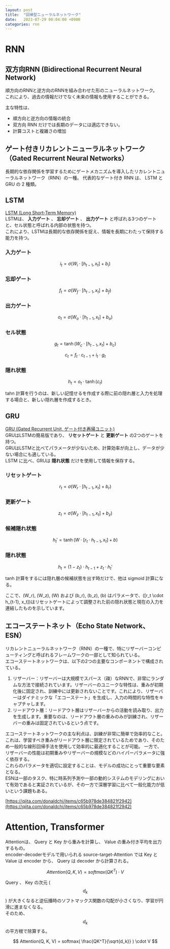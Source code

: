 ```yaml
---
layout: post
title:  "回帰型ニューラルネットワーク"
date:   2023-07-29 00:04:00 +0900
categories: rnn
---
```


# RNN

## 双方向RNN (Bidirectional Recurrent Neural Network) 

順方向のRNNと逆方向のRNNを組み合わせた形のニューラルネットワーク。  
これにより、過去の情報だけでなく未来の情報も使用することができる。  
  
主な特性は、

- 順方向と逆方向の情報の統合
- 双方向 RNN だけでは長期のデータには適応できない。
- 計算コストと複雑さの増加

## ゲート付きリカレントニューラルネットワーク（Gated Recurrent Neural Networks）

長期的な依存関係を学習するためにゲートメカニズムを導入したリカレントニューラルネットワーク（RNN）の一種。
代表的なゲート付き RNN は、 LSTM と GRU の 2 種類。

## LSTM

[LSTM (Long Short-Term Memory)](https://cvml-expertguide.net/terms/dl/rnn/lstm/)  
LSTMは、 **入力ゲート** 、 **忘却ゲート** 、 **出力ゲート** と呼ばれる3つのゲートと、セル状態と呼ばれる内部の状態を持つ。  
これにより、LSTMは長期的な依存関係を捉え、情報を長期にわたって保持する能力を持つ。

### 入力ゲート

$$
i_t = \sigma(W_i \cdot [h_{t-1}, x_t] + b_i)
$$

### 忘却ゲート

$$
f_t = \sigma(W_f \cdot [h_{t-1}, x_t] + b_f)
$$

### 出力ゲート

$$
o_t = \sigma(W_o \cdot [h_{t-1}, x_t] + b_o)
$$

### セル状態

$$
g_t = \tanh(W_c \cdot [h_{t-1}, x_t] + b_c)
$$

$$
c_t = f_t \cdot c_{t-1} + i_t \cdot g_t
$$

### 隠れ状態

$$
h_t = o_t \cdot \tanh(c_t)
$$

tahn 計算を行うのは、新しい記憶せるを作成する際に前の隠れ層と入力を処理する場合と、新しい隠れ層を作成するとき。

## GRU

[GRU (Gated Recurrent Unit, ゲート付き再帰ユニット)](https://cvml-expertguide.net/terms/dl/rnn/gru/)  
GRUはLSTMの簡易版であり、 **リセットゲート** と **更新ゲート** の2つのゲートを持つ。  
GRUはLSTMと比べてパラメータが少ないため、計算効率が向上し、データが少ない場合にも適している。  
LSTM に比べ、GRUは **隠れ状態** だけを使用して情報を保存する。

### リセットゲート

$$
r_t = \sigma(W_r \cdot [h_{t-1}, x_t] + b_r)
$$

### 更新ゲート

$$
z_t = \sigma(W_z \cdot [h_{t-1}, x_t] + b_z)
$$

### 候補隠れ状態

$$
h_t' = \tanh(W \cdot [r_t \cdot h_{t-1}, x_t] + b)
$$

### 隠れ状態

$$
h_t = (1 - z_t) \cdot h_{t-1} + z_t \cdot h_t'
$$

tanh 計算をするには隠れ層の候補状態を出す時だけで、他は sigmoid 計算になる。

ここで、\(W_r\), \(W_z\), \(W\) および \(b_r\), \(b_z\), \(b\) はパラメータで、\([r_t \cdot h_{t-1}, x_t]\)はリセットゲートによって調整された前の隠れ状態と現在の入力を連結したものを示しています。

## エコーステートネット（Echo State Network、ESN）

リカレントニューラルネットワーク（RNN）の一種で、特にリザーバーコンピューティングと呼ばれるフレームワークの一部として知られている。  
エコーステートネットワークは、以下の2つの主要なコンポーネントで構成されている。

1. リザーバー：リザーバーは大規模でスパース（疎）なRNNで、非常にランダムな方法で接続されています。リザーバーのユニークな特性は、重みが初期化後に固定され、訓練中には更新されないことです。これにより、リザーバーはダイナミックな「エコーステート」を生成し、入力の時間的な特性をキャプチャします。
2. リードアウト層：リードアウト層はリザーバーからの活動を読み取り、出力を生成します。重要なのは、リードアウト層の重みのみが訓練され、リザーバーの重みは固定されているという点です。

エコーステートネットワークの主な利点は、訓練が非常に簡単で効率的なこと。  
これは、学習すべき重みがリードアウト層に限定されているためであり、そのため一般的な線形回帰手法を使用して効率的に最適化することが可能。
一方で、リザーバーの性能は初期重みやリザーバーの規模などのハイパーパラメータに強く依存する。  
これらのパラメータを適切に設定することは、モデルの成功にとって重要な要素となる。  
ESNは一部のタスク、特に時系列予測や一部の動的システムのモデリングにおいて有効であると実証されているが、その一方で深層学習に比べて一般化能力が低いという課題もある。  
  
[https://qiita.com/donaldchi/items/c65b978de384821f2942](https://qiita.com/donaldchi/items/c65b978de384821f2942)

# Attention, Transformer

Attentionは、 Query と Key から重みを計算し、 Value の重み付き平均を出力するもの。  
encoder-decoderモデルで用いられる source-target-Attention では Key と Value は encoder から、 Query は decoder から計算される。  

$$
Attention(Q, K, V) = softmax(QK^T) \cdot V
$$

Query 、 Key の次元 ( $$d_k$$ ) が大きくなると逆伝播時のソフトマックス関数の勾配が小さくなり、学習が円滑に進まなくなる。  
そのため、 $$d_k$$ の平方根で除算する。  

$$
Attention(Q, K, V) = softmax( \frac{QK^T}{\sqrt{d_k}} ) \cdot V
$$
